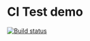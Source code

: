 # CI Test demo

[![Build status](https://ci.appveyor.com/api/projects/status/up64rtfmbju6cpxp?svg=true)](https://ci.appveyor.com/project/Prokopenko11/ajs-homeworks-tests-1)